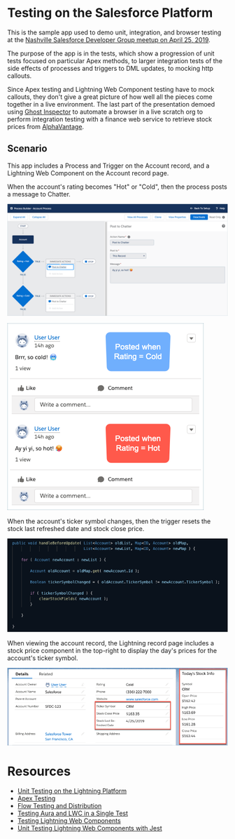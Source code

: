 # Testing on the Salesforce Platform

This is the sample app used to demo unit, integration, and browser testing at the [Nashville Salesforce Developer Group meetup on April 25, 2019](https://trailblazercommunitygroups.com/events/details/salesforce-nashville-tn-developers-group-presents-april-19-developer-user-group/).

The purpose of the app is in the tests, which show a progression of unit tests focused on particular Apex methods, to larger integration tests of the side effects of processes and triggers to DML updates, to mocking http callouts.

Since Apex testing and Lightning Web Component testing have to mock callouts, they don't give a great picture of how well all the pieces come together in a live environment. The last part of the presentation demoed using [Ghost Inspector](https://ghostinspector.com/) to automate a browser in a live scratch org to perform integration testing with a finance web service to retrieve stock prices from [AlphaVantage](https://www.alphavantage.co/documentation/#daily).

## Scenario

This app includes a Process and Trigger on the Account record, and a Lightning Web Component on the Account record page.


When the account's rating becomes "Hot" or "Cold", then the process posts a message to Chatter.

![screen shot](images/process-builder.png)

![screen shot](images/chatter-posts.png)


When the account's ticker symbol changes, then the trigger resets the stock last refreshed date and stock close price.

![screen shot](images/trigger-clear-stock-fields.png)

When viewing the account record, the Lightning record page includes a stock price component in the top-right to display the day's prices for the account's ticker symbol.

![screen shot](images/account-page-stock-info.png)


# Resources

* [Unit Testing on the Lightning Platform](https://trailhead.salesforce.com/en/content/learn/modules/unit-testing-on-the-lightning-platform)
* [Apex Testing](https://trailhead.salesforce.com/en/content/learn/modules/apex_testing)
* [Flow Testing and Distribution](https://trailhead.salesforce.com/en/content/learn/modules/flow-testing-and-distribution)
* [Testing Aura and LWC in a Single Test](https://www.wissel.net/blog/2019/03/testing-aura-and-lwc-in-a-single-test.html)
* [Testing Lightning Web Components](https://developer.salesforce.com/docs/component-library/documentation/lwc/lwc.testing)
* [Unit Testing Lightning Web Components with Jest](https://developer.salesforce.com/blogs/2019/03/unit-test-lightning-web-components-with-jest.html)
